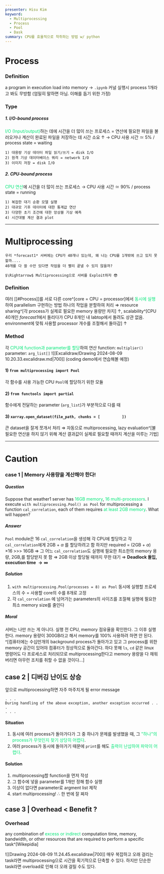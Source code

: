```yaml
---
presenter: Hisu Kim
keyword:
  - Multiprocessing
  - Process
  - Pool
  - Dask
summary: CPU를 효율적으로 착취하는 방법 w/ python
---
```

# Process
### Definition
a program in execution load into memory 
$\rightarrow$ `.ipynb` 커널 실행시 process 1개라고 봐도 무방함 (엄밀히 말하면 아님. 이해를 돕기 위한 가정)

### Type
##### 1. I/O-bound process
   <font color="#00e676">I/O (Input/output)</font>하는 데에 시간을 더 많이 쓰는 프로세스
   = 연산에 필요한 파일을 불러오거나 계산이 완료된 파일을 저장하는 데 시간 소요 $\uparrow$ 
   $\rightarrow$ CPU 사용 시간 $\simeq$ 5% / process state = waiting
```ad-example
1) 대용량 기상 데이터 파일 읽기/쓰기 = disk I/O
2) 원격 기상 데이터베이스 쿼리 = network I/O
3) 이미지 저장 = disk I/O
```
##### 2. CPU-bound process
   <font color="#00e676">CPU 연산</font>에 시간을 더 많이 쓰는 프로세스
   $\rightarrow$ CPU 사용 시간 $\simeq$ 90% / process state = running
```ad-example
1) 복잡한 대기 순환 모델 실행
2) 대규모 기후 데이터에 대한 통계값 연산
3) 다양한 초기 조건에 대한 앙상블 기상 예측
4) 시간대별 계산 결과 plot
```

---
# Multiprocessing

```ad-question
우리 *forecast1* 서버에는 CPU가 40개나 있는데, 왜 나는 CPU를 1개밖에 쓰고 있지 못할까....
40개를 다 쓸 수만 있다면 작업을 더 빨리 끝낼 수 있지 않을까?

$\Rightarrow$ Multiprocessing으로 서버를 Exploit하자 😎
```

### Definition
여러 [[#Process]]를 서로 다른 core^[core = CPU = processor]에서 <font color="#00e676">동시에 실행</font>하여 parallelism 구현하는 방법
하나의 작업을 분할하여 처리 $\Rightarrow$ resource sharing^[각 process가 실제로 필요한 memory 용량만 차지] $\uparrow$,  scalability^[CPU 40개인 *forecast1*에서 돌리다가 CPU 8개인 내 labtop에서 돌려도 상관 없음. environment에 맞춰 사용할 processor 개수를 조절해서 돌아감] $\uparrow$

### Method
각 <font color="#00e676">CPU에 function과 parameter를 할당</font>하여 연산
function: `multiplier()`
parameter: `arg_list[]`
![[Excalidraw/Drawing 2024-08-09 10.20.33.excalidraw.md|700]]
(coding demo에서 연습해볼 예정)
#### 1)  `from multiprocessing import Pool` 
각 함수를 사용 가능한 CPU `Pool`에 할당하기 위한 모듈

#### 2) `from functools import partial`
함수에게 전달하는 parameter (`arg_list`)가 부분적으로 다를 때

#### 3) `xarray.open_dataset(file_path, chunks = [          ])`
큰 dataset을 잘게 쪼개서 처리 $\Rightarrow$ 자동으로 multiprocessing, lazy evaluation^[불필요한 연산을 하지 않기 위해 계산 결과값이 실제로 필요할 때까지 계산을 미루는 기법]

---
# Caution
### case 1 | Memory 사용량을 계산해야 한다!
##### Question
Suppose that weather1 server has <font color="#00e676">16GB memory</font>, <font color="#00e676">16 multi-processors</font>.
I execute `with multiprocessing.Pool() as Pool` for multiprocessing a function `cal_correlation`, each of them requires <font color="#00e676">at least 2GB memory</font>. What will happen?
##### Answer
`Pool` module은 16 `cal_correlation`을 생성해 각 CPU에 할당하고 각 `cal_correlation`에게 2GB + $\alpha$ 를 할당하려고 함
하지만 required = (2GB + $\alpha$) $\times 16$ >>> 16GB
$\Rightarrow$ 그 어느 `cal_correlation`도 실행에 필요한 최소한의 memory 용량, 2GB,를 할당받지 못 함
$\Rightarrow$ 2GB 이상 할당될 때까지 무한 대기
$\Rightarrow$ **Deadlock 돌입, execution time $\rightarrow \infty$**
##### Solution
1. `with multiprocessing.Pool(processes = 8) as Pool`
   동시에 실행할 프로세스의 수 = 사용할 core의 수를 8개로 고정
2. 각 `cal_correlation` 에 넘어가는 parameters의 사이즈를 조절해 실행에 필요한 최소 memory size를 줄인다
##### Moral
서버는 나만 쓰는 게 아니다. 실행 전 CPU, memory 점유율을 확인한다. 그 이후 실행한다.
memory 용량이 300GB라고 해서 memory를 100% 사용하려 하면 안 된다. ^[컴퓨터에는 수십만개의 background process가 돌아가고 있고 그 process를 위한 memory 공간이 있어야 컴퓨터가 정상적으로 돌아간다. 하다 못해 `ls`, `cd` 같은 linux 명령어도 다 프로세스로 처리되므로 multiprocessing한다고 memory 용량을 다 채워버리면 아무런 조치를 취할 수 없을 것이다...]

## case 2 | 디버깅 난이도 상승
앞으로 multiprocessing하면 자주 마주치게 될 error message
```ad-error
. . . 
During handling of the above exception, another exception occurred . . .
. . . 
```
#### Situation
1. 동시에 여러 process가 돌아가다가 그 중 하나가 문제를 발생했을 때, 그 <font color="#00e676">"하나"의 process가 무엇인지 찾기 상당히 어렵다</font>. 
2. 여러 process가 동시에 돌아가기 때문에 `print`를 해도 <font color="#00e676">출력이 난삽하여 파악이 어렵다</font>.

#### Solution
1. multiprocessing할 function을 먼저 작성
2. 그 함수에 넣을 parameter를 1개만 정해 함수 실행
3. 이상이 없다면 parameter로 argment list 제작
4. start multiprocessing!
$\therefore$ 한 번에 잘 짜자

## case 3 | Overhead < Benefit ?
### Overhead
any combination of <font color="#00e676">excess or indirect</font> computation time, memory, bandwidth, or other resources that are required to perform a specific task^[Wikepidia]

![[Drawing 2024-08-09 11.24.45.excalidraw|700]]
매우 복잡하고 오래 걸리는 task라면 multiprocessing으로 시간을 획기적으로 단축할 수 있다. 하지만 단순한 task라면 overload로 인해 더 오래 걸릴 수도 있다.

